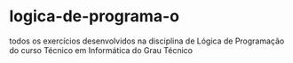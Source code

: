 # logica-de-programa-o
todos os exercícios desenvolvidos na disciplina de Lógica de Programação do curso Técnico em Informática do Grau Técnico
